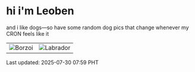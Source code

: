 # hi i'm Leoben

and i like dogs—so have some random dog pics that change whenever my CRON feels like it

|  |  |
|--------|----------|
| ![Borzoi](https://random-dog-vercel.vercel.app/api/random-borzoi?v=1753833593) | ![Labrador](https://random-dog-vercel.vercel.app/api/random-labrador?v=1753833593) |

Last updated: 2025-07-30 07:59 PHT
